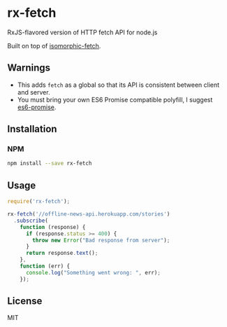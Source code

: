 # rx-fetch
RxJS-flavored version of HTTP fetch API for node.js

Built on top of [isomorphic-fetch](https://github.com/matthew-andrews/isomorphic-fetch).

## Warnings

- This adds `fetch` as a global so that its API is consistent between client and server.
- You must bring your own ES6 Promise compatible polyfill, I suggest [es6-promise](https://github.com/jakearchibald/es6-promise).

## Installation

### NPM

```sh
npm install --save rx-fetch
```

## Usage

```js
require('rx-fetch');

rx-fetch('//offline-news-api.herokuapp.com/stories')
  .subscribe(
    function (response) {
      if (response.status >= 400) {
        throw new Error("Bad response from server");
      }
      return response.text();
    },
    function (err) {
      console.log("Something went wrong: ", err);
    });
```

## License

MIT
